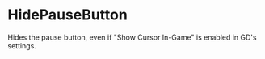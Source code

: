 # HidePauseButton

Hides the pause button, even if "Show Cursor In-Game" is enabled in GD's settings.